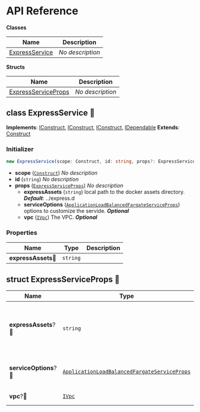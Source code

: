 # API Reference

**Classes**

Name|Description
----|-----------
[ExpressService](#cdk-fargate-express-expressservice)|*No description*


**Structs**

Name|Description
----|-----------
[ExpressServiceProps](#cdk-fargate-express-expressserviceprops)|*No description*



## class ExpressService 🔹 <a id="cdk-fargate-express-expressservice"></a>



__Implements__: [IConstruct](#constructs-iconstruct), [IConstruct](#aws-cdk-core-iconstruct), [IConstruct](#constructs-iconstruct), [IDependable](#aws-cdk-core-idependable)
__Extends__: [Construct](#aws-cdk-core-construct)

### Initializer




```ts
new ExpressService(scope: Construct, id: string, props?: ExpressServiceProps)
```

* **scope** (<code>[Construct](#aws-cdk-core-construct)</code>)  *No description*
* **id** (<code>string</code>)  *No description*
* **props** (<code>[ExpressServiceProps](#cdk-fargate-express-expressserviceprops)</code>)  *No description*
  * **expressAssets** (<code>string</code>)  local path to the docker assets directory. __*Default*__: ../express.d
  * **serviceOptions** (<code>[ApplicationLoadBalancedFargateServiceProps](#aws-cdk-aws-ecs-patterns-applicationloadbalancedfargateserviceprops)</code>)  options to customize the servide. __*Optional*__
  * **vpc** (<code>[IVpc](#aws-cdk-aws-ec2-ivpc)</code>)  The VPC. __*Optional*__



### Properties


Name | Type | Description 
-----|------|-------------
**expressAssets**🔹 | <code>string</code> | <span></span>



## struct ExpressServiceProps 🔹 <a id="cdk-fargate-express-expressserviceprops"></a>






Name | Type | Description 
-----|------|-------------
**expressAssets**?🔹 | <code>string</code> | local path to the docker assets directory.<br/>__*Default*__: ../express.d
**serviceOptions**?🔹 | <code>[ApplicationLoadBalancedFargateServiceProps](#aws-cdk-aws-ecs-patterns-applicationloadbalancedfargateserviceprops)</code> | options to customize the servide.<br/>__*Optional*__
**vpc**?🔹 | <code>[IVpc](#aws-cdk-aws-ec2-ivpc)</code> | The VPC.<br/>__*Optional*__



